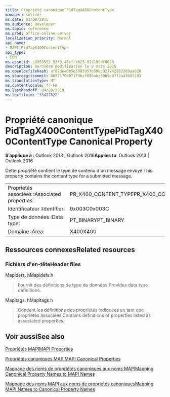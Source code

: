 ```yaml
---
title: Propriété canonique PidTagX400ContentType
manager: soliver
ms.date: 03/09/2015
ms.audience: Developer
ms.topic: reference
ms.prod: office-online-server
localization_priority: Normal
api_name:
- MAPI.PidTagX400ContentType
api_type:
- COM
ms.assetid: c8959592-53f3-48cf-b623-91d199df0629
description: Dernière modification le 9 mars 2015
ms.openlocfilehash: af87dee0b5e598395fb59bc92f762582289aa828
ms.sourcegitcommit: 8657170d071f9bcf680aba50b9c07f2a4fb82283
ms.translationtype: MT
ms.contentlocale: fr-FR
ms.lasthandoff: 04/28/2019
ms.locfileid: "33427828"
---
```

# <a name="pidtagx400contenttype-canonical-property"></a><span data-ttu-id="1400f-103">Propriété canonique PidTagX400ContentType</span><span class="sxs-lookup"><span data-stu-id="1400f-103">PidTagX400ContentType Canonical Property</span></span>

  
  
<span data-ttu-id="1400f-104">**S’applique à** : Outlook 2013 | Outlook 2016</span><span class="sxs-lookup"><span data-stu-id="1400f-104">**Applies to**: Outlook 2013 | Outlook 2016</span></span> 
  
<span data-ttu-id="1400f-105">Cette propriété contient le type de contenu d'un message envoyé.</span><span class="sxs-lookup"><span data-stu-id="1400f-105">This property contains the content type for a submitted message.</span></span>
  
|||
|:-----|:-----|
|<span data-ttu-id="1400f-106">Propriétés associées :</span><span class="sxs-lookup"><span data-stu-id="1400f-106">Associated properties:</span></span>  <br/> |<span data-ttu-id="1400f-107">PR_X400_CONTENT_TYPE</span><span class="sxs-lookup"><span data-stu-id="1400f-107">PR_X400_CONTENT_TYPE</span></span>  <br/> |
|<span data-ttu-id="1400f-108">Identificateur :</span><span class="sxs-lookup"><span data-stu-id="1400f-108">Identifier:</span></span>  <br/> |<span data-ttu-id="1400f-109">0x003C</span><span class="sxs-lookup"><span data-stu-id="1400f-109">0x003C</span></span>  <br/> |
|<span data-ttu-id="1400f-110">Type de données :</span><span class="sxs-lookup"><span data-stu-id="1400f-110">Data type:</span></span>  <br/> |<span data-ttu-id="1400f-111">PT_BINARY</span><span class="sxs-lookup"><span data-stu-id="1400f-111">PT_BINARY</span></span>  <br/> |
|<span data-ttu-id="1400f-112">Domaine :</span><span class="sxs-lookup"><span data-stu-id="1400f-112">Area:</span></span>  <br/> |<span data-ttu-id="1400f-113">X400</span><span class="sxs-lookup"><span data-stu-id="1400f-113">X400</span></span>  <br/> |
   
## <a name="related-resources"></a><span data-ttu-id="1400f-114">Ressources connexes</span><span class="sxs-lookup"><span data-stu-id="1400f-114">Related resources</span></span>

### <a name="header-files"></a><span data-ttu-id="1400f-115">Fichiers d'en-tête</span><span class="sxs-lookup"><span data-stu-id="1400f-115">Header files</span></span>

<span data-ttu-id="1400f-116">Mapidefs. h</span><span class="sxs-lookup"><span data-stu-id="1400f-116">Mapidefs.h</span></span>
  
> <span data-ttu-id="1400f-117">Fournit des définitions de type de données.</span><span class="sxs-lookup"><span data-stu-id="1400f-117">Provides data type definitions.</span></span>
    
<span data-ttu-id="1400f-118">Mapitags. h</span><span class="sxs-lookup"><span data-stu-id="1400f-118">Mapitags.h</span></span>
  
> <span data-ttu-id="1400f-119">Contient les définitions des propriétés indiquées en tant que propriétés associées.</span><span class="sxs-lookup"><span data-stu-id="1400f-119">Contains definitions of properties listed as associated properties.</span></span>
    
## <a name="see-also"></a><span data-ttu-id="1400f-120">Voir aussi</span><span class="sxs-lookup"><span data-stu-id="1400f-120">See also</span></span>



[<span data-ttu-id="1400f-121">Propriétés MAPI</span><span class="sxs-lookup"><span data-stu-id="1400f-121">MAPI Properties</span></span>](mapi-properties.md)
  
[<span data-ttu-id="1400f-122">Propriétés canoniques MAPI</span><span class="sxs-lookup"><span data-stu-id="1400f-122">MAPI Canonical Properties</span></span>](mapi-canonical-properties.md)
  
[<span data-ttu-id="1400f-123">Mappage des noms de propriétés canoniques aux noms MAPI</span><span class="sxs-lookup"><span data-stu-id="1400f-123">Mapping Canonical Property Names to MAPI Names</span></span>](mapping-canonical-property-names-to-mapi-names.md)
  
[<span data-ttu-id="1400f-124">Mappage des noms MAPI aux noms de propriétés canoniques</span><span class="sxs-lookup"><span data-stu-id="1400f-124">Mapping MAPI Names to Canonical Property Names</span></span>](mapping-mapi-names-to-canonical-property-names.md)

